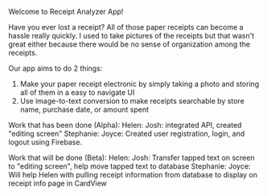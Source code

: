 Welcome to Receipt Analyzer App!

Have you ever lost a receipt? All of those paper receipts can become a hassle really quickly. 
I used to take pictures of the receipts but that wasn't great either because there would be no sense of organization among the receipts.

Our app aims to do 2 things:
1) Make your paper receipt electronic by simply taking a photo and storing all of them in a easy to navigate UI 
2) Use image-to-text conversion to make receipts searchable by store name, purchase date, or amount spent

Work that has been done (Alpha):
Helen:
Josh: integrated API, created "editing screen"
Stephanie:
Joyce: Created user registration, login, and logout using Firebase.

Work that will be done (Beta):
Helen:
Josh: Transfer tapped text on screen to "editing screen", help move tapped text to database
Stephanie:
Joyce: Will help Helen with pulling receipt information from database to display on receipt info page in CardView

